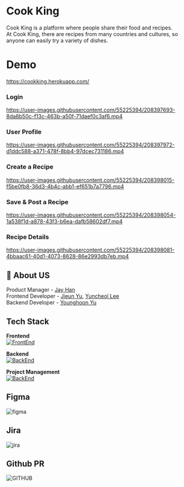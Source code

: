 # Cook King

Cook King is a platform where people share their food and recipes.\
At Cook King, there are recipes from many countries and cultures,
so anyone can easily try a variety of dishes.

# Demo
https://cookking.herokuapp.com/

### Login

https://user-images.githubusercontent.com/55225394/208397693-8da8b50c-f13c-463b-a50f-71daef0c3af6.mp4

### User Profile

https://user-images.githubusercontent.com/55225394/208397972-d1ddc588-a371-478f-8bb4-97dcec731186.mp4

### Create a Recipe

https://user-images.githubusercontent.com/55225394/208398015-f5be0fb8-36d3-4b4c-abb1-ef651b7a7796.mp4

### Save & Post a Recipe

https://user-images.githubusercontent.com/55225394/208398054-1a538f1d-a878-43f3-b6ea-dafb58602df7.mp4

### Recipe Details

https://user-images.githubusercontent.com/55225394/208398081-4bbaac61-40d1-4073-8628-86e2993db7eb.mp4



## 🚀 About US
Product Manager - [Jay Han](https://github.com/jayhan1109)\
Frontend Developer - [Jieun Yu](https://github.com/jieunyu0623), [Yuncheol Lee](https://github.com/YunDobi)\
Backend Developer - [Younghoon Yu](https://github.com/younghoonyou)


## Tech Stack

**Frontend**\
[![FrontEnd](https://skills.thijs.gg/icons?i=html,css,js,react,materialui,figma)](https://skills.thijs.gg)

**Backend**\
[![BackEnd](https://skills.thijs.gg/icons?i=nodejs,express,mongodb,redis)](https://skills.thijs.gg)

**Project Management**\
[![BackEnd](https://skills.thijs.gg/icons?i=git,github)](https://skills.thijs.gg)

## Figma
![figma](https://user-images.githubusercontent.com/55225394/208399292-7d8e38f1-81c9-4f6b-af1c-e86ee8badb92.png)

## Jira
![jira](https://user-images.githubusercontent.com/55225394/208400058-06e3797e-43f4-4171-a7a0-0fa0631a5e04.png)

## Github PR
![GITHUB](https://user-images.githubusercontent.com/55225394/208399813-049199a9-079c-49de-923e-5e812187e3e1.png)



